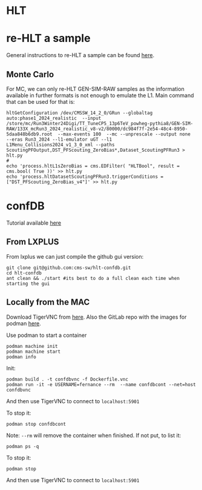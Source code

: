 # HLT

# re-HLT a sample

General instructions to re-HLT a sample can be found [here](https://twiki.cern.ch/twiki/bin/view/CMSPublic/SWGuideGlobalHLT#CMSSW_14_1_X).

## Monte Carlo
For MC, we can only re-HLT GEN-SIM-RAW samples as the information available in further formats is not enough to emulate the L1. Main command that can be used for that is:

```
hltGetConfiguration /dev/CMSSW_14_2_0/GRun --globaltag auto:phase1_2024_realistic  --input /store/mc/Run3Winter24Digi/TT_TuneCP5_13p6TeV_powheg-pythia8/GEN-SIM-RAW/133X_mcRun3_2024_realistic_v8-v2/80000/dc984f7f-2e54-48c4-8950-5daa848b6db9.root  --max-events 100  --mc --unprescale --output none  --eras Run3_2024 --l1-emulator uGT --l1 L1Menu_Collisions2024_v1_3_0_xml --paths ScoutingPFOutput,DST_PFScouting_ZeroBias*,Dataset_ScoutingPFRun3 > hlt.py
#
echo 'process.hltL1sZeroBias = cms.EDFilter( "HLTBool", result = cms.bool( True ))' >> hlt.py
echo 'process.hltDatasetScoutingPFRun3.triggerConditions = ["DST_PFScouting_ZeroBias_v4"]' >> hlt.py
```

# confDB

Tutorial available [here](https://indico.cern.ch/event/1344500/contributions/5683506/attachments/2793166/4931226/mm_HLT_Tutorial_2024_confDBGUIdev.pdf)

## From LXPLUS

From lxplus we can just compile the github gui version:
```
git clone git@github.com:cms-sw/hlt-confdb.git
cd hlt-confdb
ant clean && ./start #its best to do a full clean each time when starting the gui
```

## Locally from the MAC

Download TigerVNC from [here](https://sourceforge.net/projects/tigervnc/). Also the GitLab repo with the images for podman [here](https://gitlab.cern.ch/cms-tsg/storm/confdb-container).

Use podman to start a container
```
podman machine init
podman machine start
podman info
```

Init:
```
podman build . -t confdbvnc -f Dockerfile.vnc
podman run -it -e USERNAME=fernance --rm  --name confdbcont --net=host confdbvnc 
```
And then use TigerVNC to connect to ```localhost:5901```


To stop it:
```
podman stop confdbcont
```

Note: ```--rm``` will remove the container when finished. If not put, to list it:
```
podman ps -q
```
To stop it:
```
podman stop
```


And then use TigerVNC to connect to ```localhost:5901```
